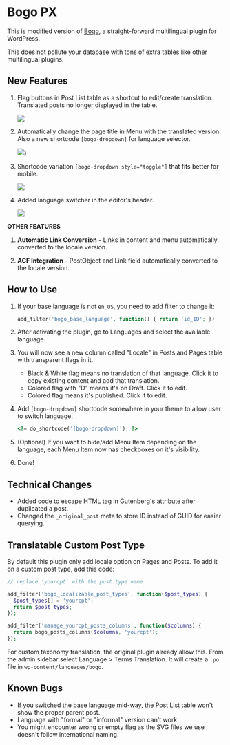 # Bogo PX

This is modified version of [Bogo](https://wordpress.org/plugins/bogo/), a straight-forward multilingual plugin for WordPress.

This does not pollute your database with tons of extra tables like other multilingual plugins.

## New Features

1. Flag buttons in Post List table as a shortcut to edit/create translation. Translated posts no longer displayed in the table.

    ![](https://raw.github.com/hrsetyono/cdn/master/bogo/bogo-flags.png)

1. Automatically change the page title in Menu with the translated version. Also a new shortcode `[bogo-dropdown]` for language selector.

    ![](https://raw.github.com/hrsetyono/cdn/master/bogo/bogo-menu-translated.png))

1. Shortcode variation `[bogo-dropdown style="toggle"]` that fits better for mobile.

    ![](https://raw.github.com/hrsetyono/cdn/master/bogo/bogo-menu-toggle.png)

1. Added language switcher in the editor's header.

    ![](https://raw.github.com/hrsetyono/cdn/master/bogo/bogo-editor-switcher.png)

**OTHER FEATURES**

1. **Automatic Link Conversion** - Links in content and menu automatically converted to the locale version.

1. **ACF Integration** - PostObject and Link field automatically converted to the locale version.

## How to Use

1. If your base language is not `en_US`, you need to add filter to change it:

    ```php
    add_filter('bogo_base_language', function() { return 'id_ID'; })
    ```

1. After activating the plugin, go to Languages and select the available language.

1. You will now see a new column called "Locale" in Posts and Pages table with transparent flags in it.

    - Black & White flag means no translation of that language. Click it to copy existing content and add that translation.
    - Colored flag with "D" means it's on Draft. Click it to edit.
    - Colored flag means it's published. Click it to edit.

1. Add `[bogo-dropdown]` shortcode somewhere in your theme to allow user to switch language.

    ```php
    <?= do_shortcode('[bogo-dropdown]'); ?>
    ```

1. (Optional) If you want to hide/add Menu Item depending on the language, each Menu Item now has checkboxes on it's visibility.

1. Done!

## Technical Changes

- Added code to escape HTML tag in Gutenberg's attribute after duplicated a post.
- Changed the `_original_post` meta to store ID instead of GUID for easier querying.

## Translatable Custom Post Type

By default this plugin only add locale option on Pages and Posts. To add it on a custom post type, add this code:

```php
// replace 'yourcpt' with the post type name

add_filter('bogo_localizable_post_types', function($post_types) {
  $post_types[] = 'yourcpt';
  return $post_types;
});

add_filter('manage_yourcpt_posts_columns', function($columns) {
  return bogo_posts_columns($columns, 'yourcpt');
});
```

For custom taxonomy translation, the original plugin already allow this. From the admin sidebar select Language > Terms Translation. It will create a `.po` file in `wp-content/languages/bogo`.

## Known Bugs

- If you switched the base language mid-way, the Post List table won't show the proper parent post.
- Language with "formal" or "informal" version can't work.
- You might encounter wrong or empty flag as the SVG files we use doesn't follow international naming.